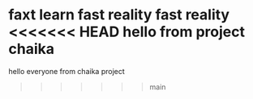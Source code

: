 faxt learn
fast reality
fast reality
<<<<<<< HEAD
hello from project chaika
=======
hello everyone from chaika project
>>>>>>> main
